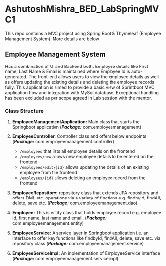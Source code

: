 # AshutoshMishra_BED_LabSpringMVC1
This repo contains a MVC project using Spring Boot &amp; Thymeleaf (Employee Management System). More details are below

## Employee Management System

Has a combination of UI and Backend both. Employee details like First name, Last Name & Email is maintained where Employee Id is auto-generated. The front-end allows users to view the employee details as well as offers updating the existing details and deleting the employee records fully. This application is aimed to provide a basic view of Sprintboot MVC application flow and integration with MySql database. Exceptional handling has been excluded as per scope agreed in Lab session with the mentor.

### Class Structure

1. **EmployeeManagementApplication:** Main class that starts the Springboot application (***Package:*** com.employeemanagement)
  
2. **EmployeeController:** Controller class and offers below endpoints (***Package:*** com.employeemanagement.controller)
   - `/employees` that lists all employee details on the frontend
   - `/employees/new` allows new employee details to be entered on the frontend
   - `/employees/edit/{id}` allows updating the details of an existing employee from the frontend
   - `/employees/{id}` allows deleting an employee record from the frontend

3. **EmployeeRepository:** repository class that extends JPA repository and offers DML etc. operations via a variety of finctions e.g. findbyId, findAll, delete, save etc. (***Package:*** com.employeemanagement.dao)

4. **Employee:** This is entity class that holds employee record e.g. employee id, first name, last name and email.  (***Package:*** com.employeemanagement.entity)

5. **EmployeeService:** A service layer in Springboot application i.e. an interface to offer key functions like findbyId, findAll, delete, save etc. via repository class (***Package:*** com.employeemanagement.service)
   
6. **EmployeeServiceImpl:** An inplementation of  EmployeeService interface (***Package:*** com.employeemanagement.serviceimpl)
